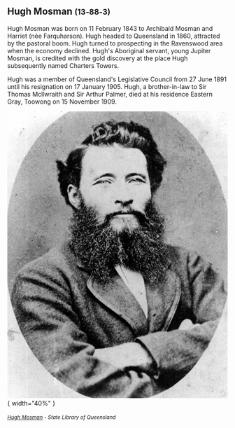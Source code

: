 ## Hugh Mosman <small>(13‑88‑3)</small>

Hugh Mosman was born on 11 February 1843 to Archibald Mosman and Harriet (née Farquharson). Hugh headed to Queensland in 1860, attracted by the pastoral boom. Hugh turned to prospecting in the Ravenswood area when the economy declined. Hugh's Aboriginal servant, young Jupiter Mosman, is credited with the gold discovery at the place Hugh subsequently named Charters Towers. 

Hugh was a member of Queensland's Legislative Council from 27 June 1891 until his resignation on 17 January 1905. Hugh, a brother-in-law to Sir Thomas Mcllwraith and Sir Arthur Palmer, died at his residence Eastern Gray, Toowong on 15 November 1909.


![Hugh Mosman](../assets/hugh-mosman.jpg){ width="40%" } 

*<small>[Hugh Mosman](http://onesearch.slq.qld.gov.au/permalink/f/1upgmng/slq_alma21220442580002061) - State Library of Queensland </small>*  
